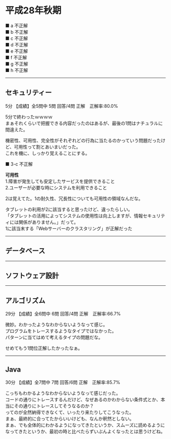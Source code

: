 # 平成28年秋期

■ a 不正解  
■ b 不正解  
■ c 不正解  
■ d 不正解  
■ e 不正解  
■ f 不正解  
■ g 不正解  
■ h 不正解  

---

## セキュリティー

5分 【成績】全5問中 5問 回答/4問 正解　正解率:80.0%  

5分で終わったｗｗｗｗ  
まぁそれくらいで把握できる内容だったのはあるが、最後の1問はナチュラルに間違えた。  

機密性、可用性、完全性がそれぞれどの行為に当たるのかっていう問題だったけど、可用性って割とあいまいだった。  
これを機に、しっかり覚えることにする。  

■ 3-c 不正解  

**可用性**  
1.障害が発生しても安定したサービスを提供できること  
2.ユーザーが必要な時にシステムを利用できること  

2は覚えてた。1の耐久性、冗長性についても可用性の領域なんだな。  

タブレットの利用が2に該当すると思ったけど、違ったらしい。  
「タブレットの活用によってシステムの使用性は向上しますが、情報セキュリティには関係がありません。」だって。  
1に該当末する「Webサーバーのクラスタリング」が正解だった  

---

## データベース

---

## ソフトウェア設計

---

## アルゴリズム

29分 【成績】全6問中 6問 回答/4問 正解　正解率:66.7%  

微妙。わかったようなわからないようなって感じ。  
プログラムをトレースするようなタイプではなかった。  
パターンに当てはめて考えるタイプの問題だな。  

せめてもう1問位正解したかったなぁ。  

---

## Java

30分 【成績】全7問中 7問 回答/6問 正解　正解率:85.7%  

こっちもわかるようなわからないようなって感じだった。  
コードの通りにトレースするんだけど、なぜあるのかわからない条件式とか、本当にその通りにトレースしてそうなるのか？  
ってのが全然納得できなくて、いったり来たりしてこうなった。  
まぁ、最終的に合ってたからいいけども、なんか釈然としない。  
まぁ、でも全体的にわかるようになってきたというか、スムーズに読めるようになってきたというか、最初の時と比べたらずいぶんよくなったとは思うけどね。
